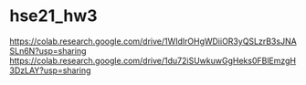 # hse21_hw3
https://colab.research.google.com/drive/1WIdlrOHgWDiiOR3yQSLzrB3sJNASLn6N?usp=sharing
https://colab.research.google.com/drive/1du72iSUwkuwGgHeks0FBlEmzgH3DzLAY?usp=sharing
